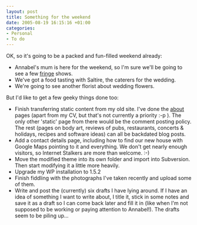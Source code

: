 ```yaml
---
layout: post
title: Something for the weekend
date: 2005-08-19 16:15:16 +01:00
categories:
- Personal
- To do
---
```

OK, so it's going to be a packed and fun-filled weekend already:

<ul>
  <li>Annabel's mum is here for the weekend, so I'm sure we'll be going to see a few <a href="http://www.edfringe.com/" title="Edinburgh Fringe Festival">fringe</a> shows.</li>
  <li>We've got a food tasting with Saltire, the caterers for the wedding.</li>
  <li>We're going to see another florist about wedding flowers.</li>
</ul>

But I'd like to get a few geeky things done too:

<ul>
  <li>Finish transferring static content from my old site.  I've done the <a href="http://woss.name/about/" title="About Graeme">about</a> pages (apart from my CV, but that's not currently a priority :-p ).  The only other 'static' page from there would be the comment posting policy.  The rest (pages on body art, reviews of pubs, restaurants, concerts & holidays, recipes and software ideas) can all be backdated blog posts.</li>
  <li>Add a contact details page, including how to find our new house with Google Maps pointing to it and everything.  We don't get nearly enough visitors, so Internet Stalkers are more than welcome. :-)</li>
  <li>Move the modified theme into its own folder and import into Subversion.  Then start modifying it a little more heavily.</li>
  <li>Upgrade my WP installation to 1.5.2</li>
  <li>Finish fiddling with the photographs I've taken recently and upload some of them.</li>
  <li>Write and post the (currently) six drafts I have lying around.  If I have an idea of something I want to write about, I title it, stick in some notes and save it as a draft so I can come back later and fill it in (like when I'm not supposed to be working or paying attention to Annabel!).  The drafts seem to be piling up...</li>
</ul>

